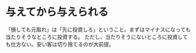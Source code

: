 # 与えてから与えられる

「損しても元取れ」は「先に投資しろ」ということ。まずはマイナスになっても当たりそうなところに投資する。
ただし、当たりそうにないところに投資しても仕方ない。安い客は切り捨てるのが大前提。
